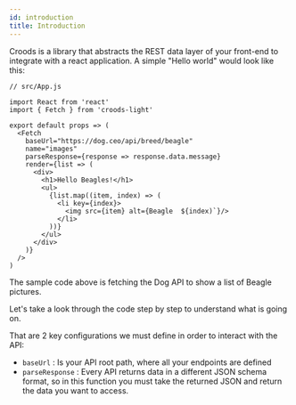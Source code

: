 ```yaml
---
id: introduction
title: Introduction
---
```


Croods is a library that abstracts the REST data layer of your front-end to integrate with a react application. A simple "Hello world" would look like this:

```
// src/App.js

import React from 'react'
import { Fetch } from 'croods-light'

export default props => (
  <Fetch
    baseUrl="https://dog.ceo/api/breed/beagle"
    name="images"
    parseResponse={response => response.data.message}
    render={list => (
      <div>
        <h1>Hello Beagles!</h1>
        <ul>
          {list.map((item, index) => (
            <li key={index}>
              <img src={item} alt={Beagle  ${index)`}/>
            </li>
          ))}
        </ul>
      </div>
    )}
  />
)

```

The sample code above is fetching the Dog API to show a list of Beagle pictures.

Let's take a look through the code step by step to understand what is going on.

That are 2 key configurations we must define in order to interact with the API:
* `baseUrl` : Is your API root path, where all your endpoints are defined
* `parseResponse` : Every API returns data in a different JSON schema format, so in this function you must take the returned JSON and return the data you want to access.
